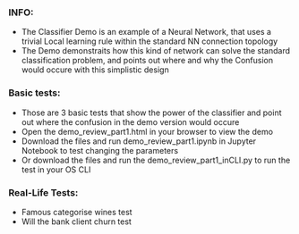 ### INFO:
- The Classifier Demo is an example of a Neural Network, that uses a trivial Local learning rule within the standard NN connection topology
- The Demo demonstraits how this kind of network can solve the standard classification problem, and points out where and why the Confusion would occure with this simplistic design

### Basic tests:
- Those are 3 basic tests that show the power of the classifier and point out where the confusion in the demo version would occure
- Open the demo_review_part1.html in your browser to view the demo
- Download the files and run demo_review_part1.ipynb in Jupyter Notebook to test changing the parameters
- Or download the files and run the demo_review_part1_inCLI.py to run the test in your OS CLI

### Real-Life Tests:
- Famous categorise wines test
- Will the bank client churn test
